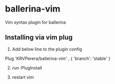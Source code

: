 # ballerina-vim
Vim syntax plugin for ballerina

## Installing via vim plug

1) Add below line to the plugin config

Plug 'KRVPerera/ballerina-vim' , { 'branch': 'stable' }

2) run :PlugInstall

3) restart vim

